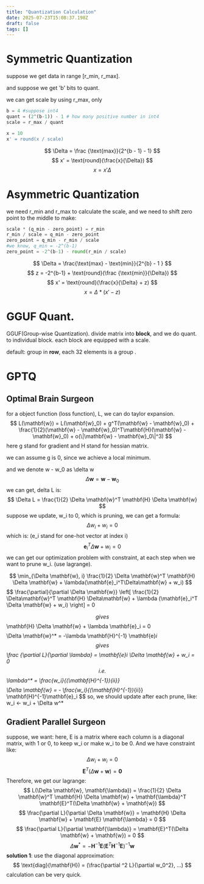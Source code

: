 ```yaml
---
title: "Quantization Calculation"
date: 2025-07-23T15:08:37.198Z
draft: false
tags: []
---
```


# Symmetric Quantization
suppose we get data in range \[r_min, r_max\].

and suppose we get 'b' bits to quant.

we can get scale by using r_max, only
```python
b = 4 #suppose int4
quant = (2^(b-1)) - 1 # how many positive number in int4
scale = r_max / quant

x = 10
x' = round(x / scale)
```

$$
\Delta = \frac {\text{max}}{2^{b - 1} - 1}
$$
$$
x' = \text{round}(\frac{x}{\Delta})
$$
$$
x = x'\Delta
$$
# Asymmetric Quantization

we need r_min and r_max to calculate the scale, and we need to shift zero point to the middle to make:
```python
scale * (q_min - zero_point) = r_min
r_min / scale = q_min - zero_point
zero_point = q_min - r_min / scale
#we know, q_min = -2^(b-1)
zero_point = -2^(b-1) - round(r_min / scale)
```

$$
\Delta = \frac{\text{max} - \text{min}}{2^{b} - 1 }
$$
$$
z = -2^{b-1} + \text{round}(\frac {\text{min}}{\Delta})
$$
$$
x' = \text{round}(\frac{x}{\Delta} + z)
$$
$$
x = \Delta * (x' - z)
$$


# GGUF Quant.
GGUF(Group-wise Quantization).
divide matrix into **block**, and we do quant. to individual block. each block are equipped with a scale.

default: group in **row**, each 32 elements is a group .


# GPTQ

## Optimal Brain Surgeon
for a object function (loss function), L, we can do taylor expansion.
$$
L(\mathbf{w}) = L(\mathbf{w}_0) + g^T(\mathbf{w} - \mathbf{w}_0) + \frac{1}{2}(\mathbf{w} - \mathbf{w}_0)^T\mathbf{H}(\mathbf{w} - \mathbf{w}_0) + o(\|\mathbf{w} - \mathbf{w}_0\|^3)
$$
here g stand for gradient and H stand for hessian matrix.

we can assume g is 0, since we achieve a local minimum.

and we denote w - w_0 as \delta w
$$
\Delta \mathbf{w} = \mathbf{w} - \mathbf{w}_0
$$
we can get, delta L is:
$$
\Delta L = \frac{1}{2} \Delta \mathbf{w}^T \mathbf{H} \Delta \mathbf{w}
$$
suppose we update, w_i to 0, which is pruning, we can get a formula:
$$
\Delta w_i + w_i = 0
$$
which is: (e_i stand for one-hot vector at index i)
$$
\mathbf{e}_i^T \Delta \mathbf{w} + w_i = 0
$$
we can get our optimization problem with constraint, at each step when we want to prune w_i. (use lagrange).

$$
\min_{\Delta \mathbf{w}, i} \frac{1}{2} \Delta \mathbf{w}^T \mathbf{H} \Delta \mathbf{w} + \lambda(\mathbf{e}_i^T\Delta\mathbf{w} + w_i)
$$
$$
\frac{\partial}{\partial \Delta \mathbf{w}} \left[ \frac{1}{2} \Delta\mathbf{w}^T \mathbf{H} \Delta\mathbf{w} + \lambda (\mathbf{e}_i^T \Delta \mathbf{w} + w_i) \right] = 0

$$
gives
$$
\mathbf{H} \Delta \mathbf{w} + \lambda \mathbf{e}_i = 0
$$
$$
\Delta \mathbf{w}^* = -\lambda \mathbf{H}^{-1} \mathbf{e}_i
$$
gives
$$
\frac {\partial L}{\partial \lambda} = \mathbf{e}_i \Delta \mathbf{w} + w_i = 0
$$
i.e.
$$
\lambda^* = \frac{w_i}{(\mathbf{H}^{-1})_{ii}}
$$
$$
\Delta \mathbf{w} = - \frac{w_i}{(\mathbf{H}^{-1})_{ii}} \mathbf{H}^{-1}\mathbf{e}_i
$$
so, we should update after each prune, like:
w_i <- w_i + \Delta w^*

## Gradient Parallel Surgeon
suppose, we want:
here, E is a matrix where each column is a diagonal matrix, with 1 or 0, to keep w_i or make w_i to be 0. And we have constraint like:
$$
\Delta w_i + w_i = 0
$$
$$
\mathbf{E}^T (\Delta \mathbf{w} + \mathbf{w}) = \mathbf{0}
$$
Therefore, we get our lagrange:
$$
L(\Delta \mathbf{w}, \mathbf{\lambda}) = \frac{1}{2} \Delta \mathbf{w}^T \mathbf{H} \Delta \mathbf{w} + \mathbf{\lambda}^T \mathbf{E}^T(\Delta \mathbf{w} + \mathbf{w})
$$
$$
\frac{\partial L}{\partial \Delta \mathbf{w}} =  \mathbf{H} \Delta \mathbf{w} + \mathbf{E} \mathbf{\lambda} = 0
$$
$$
\frac{\partial L}{\partial \mathbf{\lambda}} = \mathbf{E}^T(\Delta \mathbf{w} + \mathbf{w}) = 0
$$
$$
\Delta \mathbf{w}^* = - \mathbf{H}^{-1} \mathbf{E}(\mathbf{E}^T \mathbf{H}^{-1}\mathbf{E})^{-1}\mathbf{w}
$$
**solution 1**: use the diagonal approximation:
$$
\text{diag}(\mathbf{H}) = (\frac{\partial ^2 L}{\partial w_0^2}, ...)
$$
calculation can be very quick.
